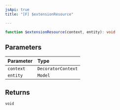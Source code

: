 ```yaml
---
jsApi: true
title: "[F] $extensionResource"

---
```

```ts
function $extensionResource(context, entity): void
```

## Parameters

| Parameter | Type |
| :------ | :------ |
| `context` | `DecoratorContext` |
| `entity` | `Model` |

## Returns

`void`
